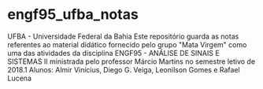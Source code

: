 # engf95_ufba_notas
UFBA - Universidade Federal da Bahia  Este repositório guarda as notas referentes ao material didático fornecido pelo grupo "Mata Virgem" como uma das atividades da  disciplina ENGF95 - ANÁLISE DE SINAIS E SISTEMAS II ministrada pelo  professor Márcio Martins no semestre letivo de 2018.1  Alunos: Almir Vinícius, Diego G. Veiga, Leonilson Gomes e Rafael Lucena
